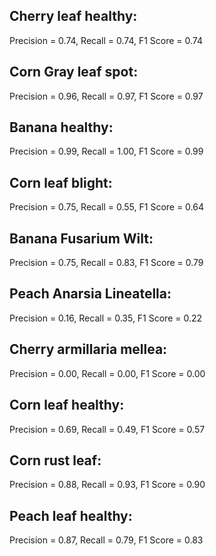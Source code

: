 ## Cherry leaf healthy:
Precision = 0.74, Recall = 0.74, F1 Score = 0.74
## Corn Gray leaf spot:
Precision = 0.96, Recall = 0.97, F1 Score = 0.97
## Banana healthy: 
Precision = 0.99, Recall = 1.00, F1 Score = 0.99
## Corn leaf blight: 
Precision = 0.75, Recall = 0.55, F1 Score = 0.64
## Banana Fusarium Wilt: 
Precision = 0.75, Recall = 0.83, F1 Score = 0.79
## Peach Anarsia Lineatella: 
Precision = 0.16, Recall = 0.35, F1 Score = 0.22
## Cherry armillaria mellea: 
Precision = 0.00, Recall = 0.00, F1 Score = 0.00
## Corn leaf healthy: 
Precision = 0.69, Recall = 0.49, F1 Score = 0.57
## Corn rust leaf: 
Precision = 0.88, Recall = 0.93, F1 Score = 0.90
## Peach leaf healthy: 
Precision = 0.87, Recall = 0.79, F1 Score = 0.83
